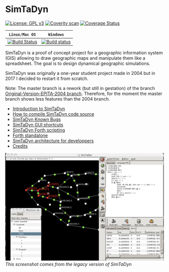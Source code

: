 # SimTaDyn

[![License: GPL v3](https://img.shields.io/badge/License-GPL%20v3-blue.svg)](https://github.com/Lecrapouille/SimTaDyn/blob/master/LICENSE)
[![Coverity scan](https://scan.coverity.com/projects/13000/badge.svg)](https://scan.coverity.com/projects/lecrapouille-simtadyn)
[![Coverage Status](https://coveralls.io/repos/github/Lecrapouille/SimTaDyn/badge.svg?branch=master)](https://coveralls.io/github/Lecrapouille/SimTaDyn?branch=master)

| **`Linux/Mac OS`** | **`Windows`** |
|------------------|-------------|
|[![Build Status](https://travis-ci.org/Lecrapouille/SimTaDyn.svg?branch=master)](https://travis-ci.org/Lecrapouille/SimTaDyn)|[![Build status](https://ci.appveyor.com/api/projects/status/github/lecrapouille/simtadyn?svg=true)](https://ci.appveyor.com/project/Lecrapouille/SimTaDyn)|

SimTaDyn is a proof of concept project for a geographic information
system (GIS) allowing to draw geographic maps and manipulate them like
a spreadsheet. The goal is to design dynamical geographic simulations.

SimTaDyn was originally a one-year student project made in 2004 but in 2017 I decided to restart it from scratch.

Note: The master branch is a rework (but still in gestation) of the branch
[Original-Version-EPITA-2004 branch](https://github.com/Lecrapouille/SimTaDyn/tree/Original-Version-EPITA-2004).
Therefore, for the moment the master branch shows less features than the 2004 branch.

* [Introduction to SimTaDyn](https://github.com/Lecrapouille/SimTaDyn/blob/master/doc/SimTaDyn.md)
* [How to compile SimTaDyn code source](https://github.com/Lecrapouille/SimTaDyn/blob/master/doc/Install.md)
* [SimTaDyn Known Bugs](https://github.com/Lecrapouille/SimTaDyn/blob/master/doc/Bugs.md)
* [SimTaDyn GUI shortcuts](https://github.com/Lecrapouille/SimTaDyn/blob/master/doc/Shortcuts.md)
* [SimTaDyn Forth scripting](https://github.com/Lecrapouille/SimTaDyn/blob/master/src/forth/doc/forth.md)
* [Forth standalone](https://github.com/Lecrapouille/SimTaDyn/blob/master/src/forth/doc/standalone.md)
* [SimTaDyn architecture for developpers](https://github.com/Lecrapouille/SimTaDyn/blob/master/doc/Architecture.md)
* [Credits](https://github.com/Lecrapouille/SimTaDyn/blob/master/doc/Credits.md)

![alt tag](https://github.com/Lecrapouille/SimTaDyn/blob/master/doc/SimTaDyn.jpg)
*This screenshot comes from the legacy version of SimTaDyn*

